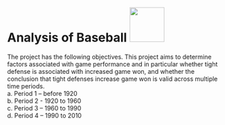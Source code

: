 #  Analysis of Baseball  <img src = https://turfnsport.com/wp-content/uploads/2019/09/mlblogo1.jpg, width = 80>
The project has the following objectives.
This project aims to determine factors associated with game performance and in particular whether tight defense is associated with increased game won, and whether the conclusion that tight defenses increase game won is valid across multiple time periods.\
a.	Period 1 – before 1920 \
b.	Period 2 -  1920 to 1960 \
c.	Period 3 – 1960 to 1990 \
d.	Period 4 – 1990 to 2010
